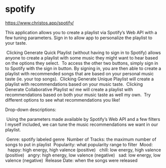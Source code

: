 # spotify
https://www.christos.app/spotify/

This application allows you to create a playlist via Spotify’s Web API with a few tuning parameters. Sign in to allow app to personalize the playlist to your taste.

&nbsp;Clicking Generate Quick Playlist (without having to sign in to Spotify) allows anyone to create a playlist with some music they might want to hear based on the options they select.
&nbsp;To access the other two buttons, simply sign in to Spotify with the sign in button. By signing in, you are then able to create a playlist with recommended songs that are based on your personal music taste (ie. your top songs).
&nbsp;Clicking Generate Unique Playlist will create a playlist with recommendations based on your music taste.
&nbsp;Clicking Generate Collaborative Playlist w/ me will create a playlist with recommendations based on both your music taste as well my own.
&nbsp;Try different options to see what recommendations you like!

Drop-down descriptions:

&nbsp;Using the parameters made available by Spotify’s Web API and a few filters I myself included, we can tune the music recommendations we want in our playlist.

&nbsp;Genre: spotify labeled genre
&nbsp;Number of Tracks: the maximum number of songs to put in playlist
&nbsp;Popularity: what popularity range to filter
&nbsp;Mood:
&nbsp;&nbsp;happy: high energy, high valence (positive)
&nbsp;&nbsp;chill: low energy, high valence (positive)
&nbsp;&nbsp;angry:  high energy, low valence (negative)
&nbsp;&nbsp;sad: low energy, low valence (negative)
&nbsp;Release Date: when the songs were released
